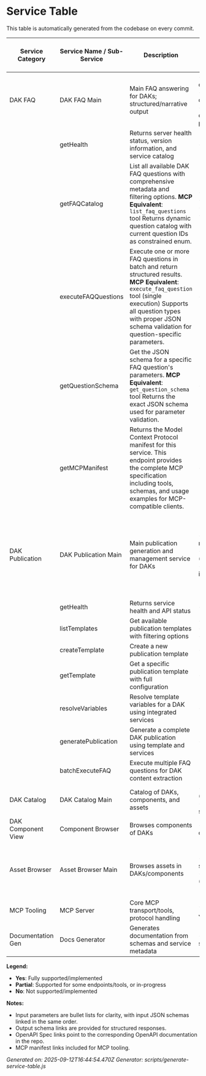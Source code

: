 # Service Table

This table is automatically generated from the codebase on every commit.

| Service Category    | Service Name / Sub-Service          | Description                                                       | Input Parameters (bulleted)                                                                                                                                         | Input JSON Schemas (ordered list)                                                                                                                                           | Output Description                                           | Output JSON Schema Link         | OpenAPI Spec Link        | Web Interface | MCP Interface | OpenAPI Compliance |
|---------------------|-------------------------------------|-------------------------------------------------------------------|---------------------------------------------------------------------------------------------------------------------------------------------------------------------|-----------------------------------------------------------------------------------------------------------------------------------------------------------------------------|-------------------------------------------------------------|-------------------------------|--------------------------|:-------------:|:-------------:|:------------------:|
| DAK FAQ | DAK FAQ Main | Main FAQ answering for DAKs; structured/narrative output | - `questionId`: FAQ question identifier<br>- `parameters`: Optional question parameters<br>- `context`: Optional context (e.g., repository path) | 1. [questionId schema](https://github.com/litlfred/sgex/blob/main/services/dak-faq-mcp/schemas/questionId.schema.json)<br>2. [parameters schema](https://github.com/litlfred/sgex/blob/main/services/dak-faq-mcp/schemas/faq-parameters.schema.json)<br>3. [context schema](https://github.com/litlfred/sgex/blob/main/services/dak-faq-mcp/schemas/context.schema.json) | Structured JSON result and narrative text | [faq output schema](https://github.com/litlfred/sgex/blob/main/services/dak-faq-mcp/schemas/faq-output.schema.json) | [OpenAPI spec](https://github.com/litlfred/sgex/blob/main/services/dak-faq-mcp/openapi.yaml) | Yes | Yes | Partial |
|  | getHealth | Returns server health status, version information, and service catalog | - None | 1. [input schema](https://github.com/litlfred/sgex/blob/main/services/dak-faq-mcp/schemas/input.schema.json) | Server is healthy | [output schema](https://github.com/litlfred/sgex/blob/main/services/dak-faq-mcp/schemas/output.schema.json) | [OpenAPI spec](https://github.com/litlfred/sgex/blob/main/services/dak-faq-mcp/openapi.yaml) | No | Partial | Partial |
|  | getFAQCatalog | List all available DAK FAQ questions with comprehensive metadata and filtering options. **MCP Equivalent**: `list_faq_questions` tool Returns dynamic question catalog with current question IDs as constrained enum. | - `level`: string<br>- `componentType`: string<br>- `tags`: string<br>- `format`: string | 1. [input schema](https://github.com/litlfred/sgex/blob/main/services/dak-faq-mcp/schemas/input.schema.json) | List of available FAQ questions | [output schema](https://github.com/litlfred/sgex/blob/main/services/dak-faq-mcp/schemas/output.schema.json) | [OpenAPI spec](https://github.com/litlfred/sgex/blob/main/services/dak-faq-mcp/openapi.yaml) | Yes | Yes | Partial |
|  | executeFAQQuestions | Execute one or more FAQ questions in batch and return structured results. **MCP Equivalent**: `execute_faq_question` tool (single execution) Supports all question types with proper JSON schema validation for question-specific parameters. | - None | 1. [input schema](https://github.com/litlfred/sgex/blob/main/services/dak-faq-mcp/schemas/input.schema.json) | Execution results for all questions | [output schema](https://github.com/litlfred/sgex/blob/main/services/dak-faq-mcp/schemas/output.schema.json) | [OpenAPI spec](https://github.com/litlfred/sgex/blob/main/services/dak-faq-mcp/openapi.yaml) | Yes | Yes | Partial |
|  | getQuestionSchema | Get the JSON schema for a specific FAQ question's parameters. **MCP Equivalent**: `get_question_schema` tool Returns the exact JSON schema used for parameter validation. | - `questionId`: string | 1. [input schema](https://github.com/litlfred/sgex/blob/main/services/dak-faq-mcp/schemas/input.schema.json) | JSON schema for the question parameters | [output schema](https://github.com/litlfred/sgex/blob/main/services/dak-faq-mcp/schemas/output.schema.json) | [OpenAPI spec](https://github.com/litlfred/sgex/blob/main/services/dak-faq-mcp/openapi.yaml) | Yes | Yes | Partial |
|  | getMCPManifest | Returns the Model Context Protocol manifest for this service. This endpoint provides the complete MCP specification including tools, schemas, and usage examples for MCP-compatible clients. | - None | 1. [input schema](https://github.com/litlfred/sgex/blob/main/services/dak-faq-mcp/schemas/input.schema.json) | MCP manifest specification | [output schema](https://github.com/litlfred/sgex/blob/main/services/dak-faq-mcp/schemas/output.schema.json) | [OpenAPI spec](https://github.com/litlfred/sgex/blob/main/services/dak-faq-mcp/openapi.yaml) | Yes | Partial | Partial |
| DAK Publication | DAK Publication Main | Main publication generation and management service for DAKs | - `dakRepository`: GitHub repository path<br>- `format`: Output format (html/epub/docbook/pdf)<br>- `templateId`: Template identifier | 1. [publication request schema](https://github.com/litlfred/sgex/blob/main/services/dak-publication-api/schemas/publication-request.schema.json)<br>2. [template query schema](https://github.com/litlfred/sgex/blob/main/services/dak-publication-api/schemas/template-query.schema.json)<br>3. [publication config schema](https://github.com/litlfred/sgex/blob/main/services/dak-publication-api/schemas/publication-config.schema.json) | Generated publication files with metadata and download links | [publication output schema](https://github.com/litlfred/sgex/blob/main/services/dak-publication-api/schemas/publication-output.schema.json) | [OpenAPI spec](https://github.com/litlfred/sgex/blob/main/services/dak-publication-api/openapi.yaml) | Yes | Yes | Full |
|  | getHealth | Returns service health and API status | - None | 1. [input schema](https://github.com/litlfred/sgex/blob/main/services/dak-publication-api/schemas/input.schema.json) | Service is healthy | [output schema](https://github.com/litlfred/sgex/blob/main/services/dak-publication-api/schemas/output.schema.json) | [OpenAPI spec](https://github.com/litlfred/sgex/blob/main/services/dak-publication-api/openapi.yaml) | No | Yes | Full |
|  | listTemplates | Get available publication templates with filtering options | - `templateType`: string<br>- `organization`: string<br>- `dakComponents`: array | 1. [input schema](https://github.com/litlfred/sgex/blob/main/services/dak-publication-api/schemas/input.schema.json) | List of available templates | [output schema](https://github.com/litlfred/sgex/blob/main/services/dak-publication-api/schemas/output.schema.json) | [OpenAPI spec](https://github.com/litlfred/sgex/blob/main/services/dak-publication-api/openapi.yaml) | Yes | Yes | Full |
|  | createTemplate | Create a new publication template | - None | 1. [input schema](https://github.com/litlfred/sgex/blob/main/services/dak-publication-api/schemas/input.schema.json) | No description available | [output schema](https://github.com/litlfred/sgex/blob/main/services/dak-publication-api/schemas/output.schema.json) | [OpenAPI spec](https://github.com/litlfred/sgex/blob/main/services/dak-publication-api/openapi.yaml) | Yes | Partial | Full |
|  | getTemplate | Get a specific publication template with full configuration | - `templateId`: string | 1. [input schema](https://github.com/litlfred/sgex/blob/main/services/dak-publication-api/schemas/input.schema.json) | Template configuration | [output schema](https://github.com/litlfred/sgex/blob/main/services/dak-publication-api/schemas/output.schema.json) | [OpenAPI spec](https://github.com/litlfred/sgex/blob/main/services/dak-publication-api/openapi.yaml) | Yes | Partial | Full |
|  | resolveVariables | Resolve template variables for a DAK using integrated services | - None | 1. [input schema](https://github.com/litlfred/sgex/blob/main/services/dak-publication-api/schemas/input.schema.json) | Template variables resolved | [output schema](https://github.com/litlfred/sgex/blob/main/services/dak-publication-api/schemas/output.schema.json) | [OpenAPI spec](https://github.com/litlfred/sgex/blob/main/services/dak-publication-api/openapi.yaml) | Yes | Yes | Full |
|  | generatePublication | Generate a complete DAK publication using template and services | - None | 1. [input schema](https://github.com/litlfred/sgex/blob/main/services/dak-publication-api/schemas/input.schema.json) | Publication generated successfully | [output schema](https://github.com/litlfred/sgex/blob/main/services/dak-publication-api/schemas/output.schema.json) | [OpenAPI spec](https://github.com/litlfred/sgex/blob/main/services/dak-publication-api/openapi.yaml) | Yes | Yes | Full |
|  | batchExecuteFAQ | Execute multiple FAQ questions for DAK content extraction | - None | 1. [input schema](https://github.com/litlfred/sgex/blob/main/services/dak-publication-api/schemas/input.schema.json) | FAQ questions executed successfully | [output schema](https://github.com/litlfred/sgex/blob/main/services/dak-publication-api/schemas/output.schema.json) | [OpenAPI spec](https://github.com/litlfred/sgex/blob/main/services/dak-publication-api/openapi.yaml) | Yes | Yes | Full |
| DAK Catalog | DAK Catalog Main | Catalog of DAKs, components, and assets | - `filter`: object (optional)<br>- `dakId`: string (for specific queries) | 1. [filter schema](https://github.com/litlfred/sgex/blob/main/services/dak-catalog/schemas/filter.schema.json)<br>2. [dakId schema](https://github.com/litlfred/sgex/blob/main/services/dak-catalog/schemas/dakId.schema.json) | List of DAKs/components/assets with metadata | [catalog output schema](https://github.com/litlfred/sgex/blob/main/services/dak-catalog/schemas/catalog-output.schema.json) | [OpenAPI spec](https://github.com/litlfred/sgex/blob/main/services/dak-catalog/openapi.yaml) | Yes | Partial | Partial |
| DAK Component View | Component Browser | Browses components of DAKs | - `componentId`: string or query params | 1. [componentId schema](https://github.com/litlfred/sgex/blob/main/services/dak-components/schemas/componentId.schema.json) | List/details of components with structure/metadata | [component output schema](https://github.com/litlfred/sgex/blob/main/services/dak-components/schemas/component-output.schema.json) | [OpenAPI spec](https://github.com/litlfred/sgex/blob/main/services/dak-components/openapi.yaml) | Yes | No | Partial |
| Asset Browser | Asset Browser Main | Browses assets in DAKs/components | - `componentId` or `dakId`: string (filter)<br>- `assetType`: string (optional) | 1. [componentId schema](https://github.com/litlfred/sgex/blob/main/services/assets/schemas/componentId.schema.json)<br>2. [dakId schema](https://github.com/litlfred/sgex/blob/main/services/assets/schemas/dakId.schema.json)<br>3. [assetType schema](https://github.com/litlfred/sgex/blob/main/services/assets/schemas/assetType.schema.json) | List of assets with metadata and file links | [assets output schema](https://github.com/litlfred/sgex/blob/main/services/assets/schemas/assets-output.schema.json) | [OpenAPI spec](https://github.com/litlfred/sgex/blob/main/services/assets/openapi.yaml) | Yes | No | Partial |
| MCP Tooling | MCP Server | Core MCP transport/tools, protocol handling | - MCP-compliant JSON-RPC requests | 1. [tools/call input schema](https://github.com/litlfred/sgex/blob/main/services/dak-faq-mcp/schemas/tools-call.schema.json) | Structured tool results or MCP errors | [tools output schema](https://github.com/litlfred/sgex/blob/main/services/dak-faq-mcp/schemas/tools-output.schema.json) | [MCP manifest](https://github.com/litlfred/sgex/blob/main/services/dak-faq-mcp/mcp-manifest.json) | No | Yes | No |
| Documentation Gen | Docs Generator | Generates documentation from schemas and service metadata | - Project structure and schema definitions | 1. [docs input schema](https://github.com/litlfred/sgex/blob/main/services/docs/schemas/docs-input.schema.json) | Rendered docs (Markdown, OpenAPI, MCP manifest) | [docs output schema](https://github.com/litlfred/sgex/blob/main/services/docs/schemas/docs-output.schema.json) | [OpenAPI spec](https://github.com/litlfred/sgex/blob/main/services/docs/openapi.yaml) | Yes | Partial | Yes |

**Legend:**
- **Yes**: Fully supported/implemented
- **Partial**: Supported for some endpoints/tools, or in-progress
- **No**: Not supported/implemented

**Notes:**
- Input parameters are bullet lists for clarity, with input JSON schemas linked in the same order.
- Output schema links are provided for structured responses.
- OpenAPI Spec links point to the corresponding OpenAPI documentation in the repo.
- MCP manifest links included for MCP tooling.

*Generated on: 2025-09-12T16:44:54.470Z*
*Generator: scripts/generate-service-table.js*
